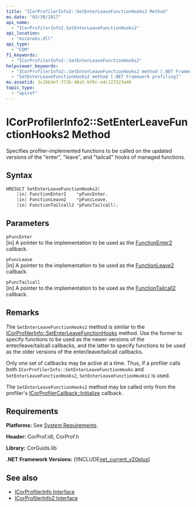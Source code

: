 ```yaml
---
title: "ICorProfilerInfo2::SetEnterLeaveFunctionHooks2 Method"
ms.date: "03/30/2017"
api_name: 
  - "ICorProfilerInfo2.SetEnterLeaveFunctionHooks2"
api_location: 
  - "mscorwks.dll"
api_type: 
  - "COM"
f1_keywords: 
  - "ICorProfilerInfo2::SetEnterLeaveFunctionHooks2"
helpviewer_keywords: 
  - "ICorProfilerInfo2::SetEnterLeaveFunctionHooks2 method [.NET Framework profiling]"
  - "SetEnterLeaveFunctionHooks2 method [.NET Framework profiling]"
ms.assetid: 3c26b3e7-f72b-48a5-bf8c-edc122523a4b
topic_type: 
  - "apiref"
---
```

# ICorProfilerInfo2::SetEnterLeaveFunctionHooks2 Method

Specifies profiler-implemented functions to be called on the updated versions of the "enter", "leave", and "tailcall" hooks of managed functions.  
  
## Syntax  
  
```cpp  
HRESULT SetEnterLeaveFunctionHooks2(  
    [in] FunctionEnter2    *pFuncEnter,  
    [in] FunctionLeave2    *pFuncLeave,  
    [in] FunctionTailcall2 *pFuncTailcall);  
```  
  
## Parameters  

 `pFuncEnter`  
 [in] A pointer to the implementation to be used as the [FunctionEnter2](functionenter2-function.md) callback.  
  
 `pFuncLeave`  
 [in] A pointer to the implementation to be used as the [FunctionLeave2](functionleave2-function.md) callback.  
  
 `pFuncTailcall`  
 [in] A pointer to the implementation to be used as the [FunctionTailcall2](functiontailcall2-function.md) callback.  
  
## Remarks  

 The `SetEnterLeaveFunctionHooks2` method is similar to the [ICorProfilerInfo::SetEnterLeaveFunctionHooks](icorprofilerinfo-setenterleavefunctionhooks-method.md) method. Use the former to specify functions to be used as the newer versions of the enter/leave/tailcall callbacks, and the latter to specify functions to be used as the older versions of the enter/leave/tailcall callbacks.  
  
 Only one set of callbacks may be active at a time. Thus, if a profiler calls both `ICorProfilerInfo::SetEnterLeaveFunctionHooks` and `SetEnterLeaveFunctionHooks2`, `SetEnterLeaveFunctionHooks2` is used.  
  
 The `SetEnterLeaveFunctionHooks2` method may be called only from the profiler's [ICorProfilerCallback::Initialize](icorprofilercallback-initialize-method.md) callback.  
  
## Requirements  

 **Platforms:** See [System Requirements](../../get-started/system-requirements.md).  
  
 **Header:** CorProf.idl, CorProf.h  
  
 **Library:** CorGuids.lib  
  
 **.NET Framework Versions:** [!INCLUDE[net_current_v20plus](../../../../includes/net-current-v20plus-md.md)]  
  
## See also

- [ICorProfilerInfo Interface](icorprofilerinfo-interface.md)
- [ICorProfilerInfo2 Interface](icorprofilerinfo2-interface.md)
